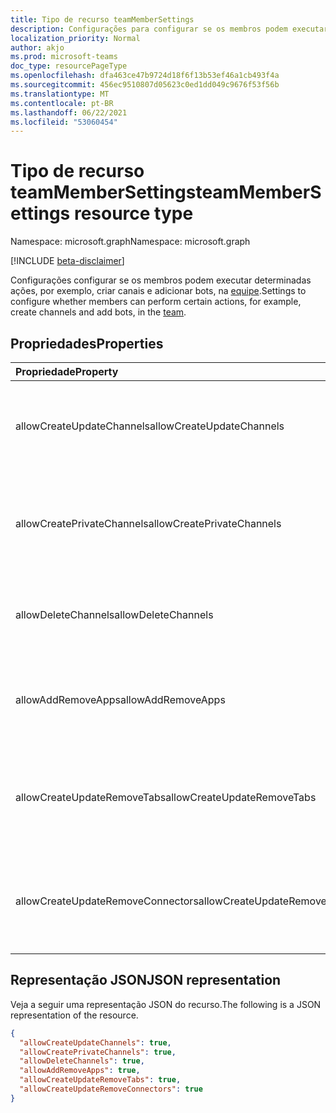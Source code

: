 ```yaml
---
title: Tipo de recurso teamMemberSettings
description: Configurações para configurar se os membros podem executar determinadas ações, por exemplo, criar canais e adicionar bots na equipe.
localization_priority: Normal
author: akjo
ms.prod: microsoft-teams
doc_type: resourcePageType
ms.openlocfilehash: dfa463ce47b9724d18f6f13b53ef46a1cb493f4a
ms.sourcegitcommit: 456ec9510807d05623c0ed1dd049c9676f53f56b
ms.translationtype: MT
ms.contentlocale: pt-BR
ms.lasthandoff: 06/22/2021
ms.locfileid: "53060454"
---
```

# <a name="teammembersettings-resource-type"></a><span data-ttu-id="bbcf3-103">Tipo de recurso teamMemberSettings</span><span class="sxs-lookup"><span data-stu-id="bbcf3-103">teamMemberSettings resource type</span></span>

<span data-ttu-id="bbcf3-104">Namespace: microsoft.graph</span><span class="sxs-lookup"><span data-stu-id="bbcf3-104">Namespace: microsoft.graph</span></span>

[!INCLUDE [beta-disclaimer](../../includes/beta-disclaimer.md)]

<span data-ttu-id="bbcf3-105">Configurações configurar se os membros podem executar determinadas ações, por exemplo, criar canais e adicionar bots, na [equipe](team.md).</span><span class="sxs-lookup"><span data-stu-id="bbcf3-105">Settings to configure whether members can perform certain actions, for example, create channels and add bots, in the [team](team.md).</span></span>

## <a name="properties"></a><span data-ttu-id="bbcf3-106">Propriedades</span><span class="sxs-lookup"><span data-stu-id="bbcf3-106">Properties</span></span>
| <span data-ttu-id="bbcf3-107">Propriedade</span><span class="sxs-lookup"><span data-stu-id="bbcf3-107">Property</span></span>     | <span data-ttu-id="bbcf3-108">Tipo</span><span class="sxs-lookup"><span data-stu-id="bbcf3-108">Type</span></span>   |<span data-ttu-id="bbcf3-109">Descrição</span><span class="sxs-lookup"><span data-stu-id="bbcf3-109">Description</span></span>|
|:---------------|:--------|:----------|
|<span data-ttu-id="bbcf3-110">allowCreateUpdateChannels</span><span class="sxs-lookup"><span data-stu-id="bbcf3-110">allowCreateUpdateChannels</span></span>|<span data-ttu-id="bbcf3-111">Booliano</span><span class="sxs-lookup"><span data-stu-id="bbcf3-111">Boolean</span></span>|<span data-ttu-id="bbcf3-112">Se definido como true, os membros podem adicionar e atualizar quaisquer canais.</span><span class="sxs-lookup"><span data-stu-id="bbcf3-112">If set to true, members can add and update any channels.</span></span>|
|<span data-ttu-id="bbcf3-113">allowCreatePrivateChannels</span><span class="sxs-lookup"><span data-stu-id="bbcf3-113">allowCreatePrivateChannels</span></span>|<span data-ttu-id="bbcf3-114">Booliano</span><span class="sxs-lookup"><span data-stu-id="bbcf3-114">Boolean</span></span>|<span data-ttu-id="bbcf3-115">Se definido como true, os membros podem adicionar e atualizar canais privados.</span><span class="sxs-lookup"><span data-stu-id="bbcf3-115">If set to true, members can add and update private channels.</span></span>|
|<span data-ttu-id="bbcf3-116">allowDeleteChannels</span><span class="sxs-lookup"><span data-stu-id="bbcf3-116">allowDeleteChannels</span></span>|<span data-ttu-id="bbcf3-117">Booliano</span><span class="sxs-lookup"><span data-stu-id="bbcf3-117">Boolean</span></span>|<span data-ttu-id="bbcf3-118">Se definido como true, os membros poderão excluir canais.</span><span class="sxs-lookup"><span data-stu-id="bbcf3-118">If set to true, members can delete channels.</span></span>|
|<span data-ttu-id="bbcf3-119">allowAddRemoveApps</span><span class="sxs-lookup"><span data-stu-id="bbcf3-119">allowAddRemoveApps</span></span>|<span data-ttu-id="bbcf3-120">Booliano</span><span class="sxs-lookup"><span data-stu-id="bbcf3-120">Boolean</span></span>|<span data-ttu-id="bbcf3-121">Se definido como true, os membros podem adicionar e remover aplicativos.</span><span class="sxs-lookup"><span data-stu-id="bbcf3-121">If set to true, members can add and remove apps.</span></span>|
|<span data-ttu-id="bbcf3-122">allowCreateUpdateRemoveTabs</span><span class="sxs-lookup"><span data-stu-id="bbcf3-122">allowCreateUpdateRemoveTabs</span></span>|<span data-ttu-id="bbcf3-123">Booliano</span><span class="sxs-lookup"><span data-stu-id="bbcf3-123">Boolean</span></span>|<span data-ttu-id="bbcf3-124">Se definido como true, os membros podem adicionar, atualizar e remover guias.</span><span class="sxs-lookup"><span data-stu-id="bbcf3-124">If set to true, members can add, update, and remove tabs.</span></span> |
|<span data-ttu-id="bbcf3-125">allowCreateUpdateRemoveConnectors</span><span class="sxs-lookup"><span data-stu-id="bbcf3-125">allowCreateUpdateRemoveConnectors</span></span>|<span data-ttu-id="bbcf3-126">Booliano</span><span class="sxs-lookup"><span data-stu-id="bbcf3-126">Boolean</span></span>|<span data-ttu-id="bbcf3-127">Se definido como true, os membros podem adicionar, atualizar e remover conectores.</span><span class="sxs-lookup"><span data-stu-id="bbcf3-127">If set to true, members can add, update, and remove connectors.</span></span>|

## <a name="json-representation"></a><span data-ttu-id="bbcf3-128">Representação JSON</span><span class="sxs-lookup"><span data-stu-id="bbcf3-128">JSON representation</span></span>

<span data-ttu-id="bbcf3-129">Veja a seguir uma representação JSON do recurso.</span><span class="sxs-lookup"><span data-stu-id="bbcf3-129">The following is a JSON representation of the resource.</span></span>

<!-- {
  "blockType": "resource",
  "@odata.type": "microsoft.graph.teamMemberSettings"
}-->

```json
{
  "allowCreateUpdateChannels": true,
  "allowCreatePrivateChannels": true,
  "allowDeleteChannels": true,
  "allowAddRemoveApps": true,
  "allowCreateUpdateRemoveTabs": true,
  "allowCreateUpdateRemoveConnectors": true
}
```

<!-- uuid: 8fcb5dbc-d5aa-4681-8e31-b001d5168d79
2015-10-25 14:57:30 UTC -->
<!--
{
  "type": "#page.annotation",
  "description": "team's memberSettings resource",
  "keywords": "",
  "section": "documentation",
  "tocPath": "",
  "suppressions": []
}
-->


